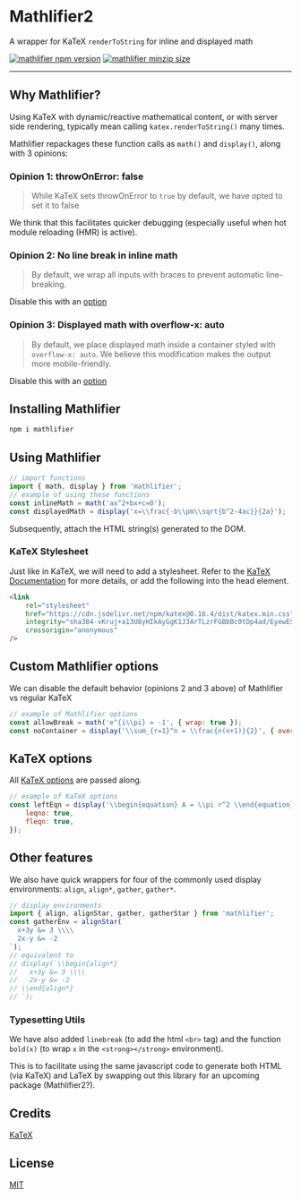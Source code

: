 # Mathlifier2

A wrapper for KaTeX `renderToString` for inline and displayed math

[![mathlifier npm version](https://img.shields.io/npm/v/mathlifier)](https://github.com/kelvinsjk/mathlified/tree/main/packages/mathlifier)
[![mathlifier minzip size](https://img.shields.io/bundlephobia/minzip/mathlifier)](https://github.com/kelvinsjk/mathlified/tree/main/packages/mathlifier)

---

## Why Mathlifier?

Using KaTeX with dynamic/reactive mathematical content, or
with server side rendering, typically mean calling
`katex.renderToString()` many times.

Mathlifier repackages these function calls as `math()` and `display()`, along with
3 opinions:

### Opinion 1: throwOnError: false

> While KaTeX sets throwOnError to `true` by default, we have opted to set it to false

We think that this facilitates quicker debugging (especially useful when hot module reloading (HMR) is active).

### Opinion 2: No line break in inline math

> By default, we wrap all inputs with braces to prevent automatic line-breaking.

Disable this with an [option](#custom-mathlifier-options)

### Opinion 3: Displayed math with overflow-x: auto

> By default, we place displayed math inside a container styled with
> `overflow-x: auto`. We believe this modification makes the output more
> mobile-friendly.

Disable this with an [option](#custom-mathlifier-options)

## Installing Mathlifier

```bash
npm i mathlifier
```

## Using Mathlifier

```js
// import functions
import { math, display } from 'mathlifier';
// example of using these functions
const inlineMath = math('ax^2+bx+c=0');
const displayedMath = display('x=\\frac{-b\\pm\\sqrt{b^2-4ac}}{2a}');
```

Subsequently, attach the HTML string(s) generated to the DOM.

### KaTeX Stylesheet

Just like in KaTeX, we will need to add a stylesheet. Refer to the [KaTeX Documentation](https://katex.org/docs/browser.html) for more details, or add
the following into the head element.

```html
<link
	rel="stylesheet"
	href="https://cdn.jsdelivr.net/npm/katex@0.16.4/dist/katex.min.css"
	integrity="sha384-vKruj+a13U8yHIkAyGgK1J3ArTLzrFGBbBc0tDp4ad/EyewESeXE/Iv67Aj8gKZ0"
	crossorigin="anonymous"
/>
```

## Custom Mathlifier options

We can disable the default behavior (opinions 2 and 3 above) of Mathlifier vs regular KaTeX

```js
// example of Mathlifier options
const allowBreak = math('e^{i\\pi} = -1', { wrap: true });
const noContainer = display('\\sum_{r=1}^n = \\frac{n(n+1)}{2}', { overflowAuto: false });
```

## KaTeX options

All [KaTeX options](https://katex.org/docs/options.html) are passed along.

```js
// example of KaTeX options
const leftEqn = display('\\begin{equation} A = \\pi r^2 \\end{equation}', {
	leqno: true,
	fleqn: true,
});
```

## Other features

We also have quick wrappers for four of the commonly used display environments: `align`, `align*`, `gather`, `gather*`.

```js
// display environments
import { align, alignStar, gather, gatherStar } from 'mathlifier';
const gatherEnv = alignStar(`
  x+3y &= 3 \\\\
  2x-y &= -2
`);
// equivalent to
// display(`\\begin{align*}
//   x+3y &= 3 \\\\
//   2x-y &= -2
// \\end{align*}
// `);
```

### Typesetting Utils

We have also added `linebreak` (to add the html `<br>` tag) and the function `bold(x)`
(to wrap `x` in the `<strong></strong>` environment).

This is to facilitate using the same javascript code to generate both HTML (via KaTeX)
and LaTeX by swapping out this library for an upcoming package (Mathlifier2?).

## Credits

[KaTeX](https://katex.org/)

## License

[MIT](https://github.com/kelvinsjk/mathlified/blob/896289c646c1a7c8b1a6a52a74a4a22fd2d6d500/packages/mathlifier/LICENSE)
